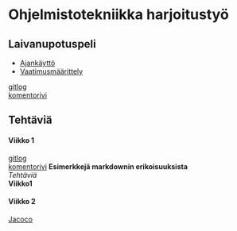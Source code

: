 # Ohjelmistotekniikka harjoitustyö

## Laivanupotuspeli

- [Ajankäyttö](https://github.com/jusba/ot-harjoitustyo/blob/master/Dokumentaatio/ajankaytto.md)
- [Vaatimusmäärittely](https://github.com/jusba/ot-harjoitustyo/blob/master/Dokumentaatio/Vaatimusm%C3%A4%C3%A4rittely.md)






[gitlog](https://github.com/jusba/ot-harjoitustyo/blob/master/laskarit/viikko1/gitlog.txt) \
[komentorivi](https://github.com/jusba/ot-harjoitustyo/blob/master/laskarit/viikko1/komentorivi.txt)


## Tehtäviä

#### Viikko 1
[gitlog](https://github.com/jusba/ot-harjoitustyo/blob/master/laskarit/viikko1/gitlog.txt) \
[komentorivi](https://github.com/jusba/ot-harjoitustyo/blob/master/laskarit/viikko1/komentorivi.txt)
**Esimerkkejä markdownin erikoisuuksista**  
*Tehtäviä*     
**Viikko1**  

#### Viikko 2
[Jacoco](https://github.com/jusba/ot-harjoitustyo/blob/master/laskarit/viikko2/Jacoco%20raportti.PNG)


